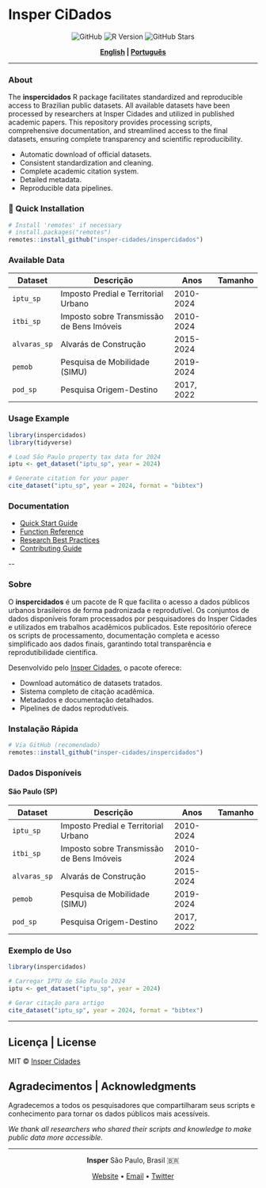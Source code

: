 # Insper CiDados

<div align="center">

![GitHub](https://img.shields.io/github/license/insper-cidades/inspercidados)
![R Version](https://img.shields.io/badge/R-%3E%3D%204.0.0-blue)
![GitHub Stars](https://img.shields.io/github/stars/insper-cidades/inspercidados?style=social)

**[English](#english) | [Português](#português)**

</div>

---

### About

The **inspercidados** R package facilitates standardized and reproducible access to Brazilian public datasets. All available datasets have been processed by researchers at Insper Cidades and utilized in published academic papers. This repository provides processing scripts, comprehensive documentation, and streamlined access to the final datasets, ensuring complete transparency and scientific reproducibility.

- Automatic download of official datasets.
- Consistent standardization and cleaning.
- Complete academic citation system.
- Detailed metadata.
- Reproducible data pipelines.

### 🚀 Quick Installation

```r
# Install 'remotes' if necessary
# install.packages("remotes")
remotes::install_github("insper-cidades/inspercidados")
```

### Available Data

| Dataset | Descrição | Anos | Tamanho |
|---------|-----------|------|---------|
| `iptu_sp` | Imposto Predial e Territorial Urbano | 2010-2024
| `itbi_sp` | Imposto sobre Transmissão de Bens Imóveis | 2010-2024
| `alvaras_sp` | Alvarás de Construção | 2015-2024
| `pemob` | Pesquisa de Mobilidade (SIMU) | 2019-2024 
| `pod_sp` | Pesquisa Origem-Destino | 2017, 2022

### Usage Example

```r
library(inspercidados)
library(tidyverse)

# Load São Paulo property tax data for 2024
iptu <- get_dataset("iptu_sp", year = 2024)

# Generate citation for your paper
cite_dataset("iptu_sp", year = 2024, format = "bibtex")
```

### Documentation

- [Quick Start Guide](https://insper-cidades.github.io/inspercidados/articles/quick-start.html)
- [Function Reference](https://insper-cidades.github.io/inspercidados/reference/)
- [Research Best Practices](./RESEARCH_GUIDELINES.md)
- [Contributing Guide](./CONTRIBUTING.md)

--

### Sobre

O **inspercidados** é um pacote de R que facilita o acesso a dados públicos urbanos brasileiros de forma padronizada e reprodutível. Os conjuntos de dados disponíveis foram processados por pesquisadores do Insper Cidades e utilizados em trabalhos acadêmicos publicados. Este repositório oferece os scripts de processamento, documentação completa e acesso simplificado aos dados finais, garantindo total transparência e reprodutibilidade científica.

Desenvolvido pelo [Insper Cidades](https://www.insper.edu.br/pt/pesquisa/centro-de-estudos-das-cidades), o pacote oferece:

- Download automático de datasets tratados.
- Sistema completo de citação acadêmica.
- Metadados e documentação detalhados.
- Pipelines de dados reprodutíveis.

### Instalação Rápida

```r
# Via GitHub (recomendado)
remotes::install_github("insper-cidades/inspercidados")
```

### Dados Disponíveis

#### São Paulo (SP)
| Dataset | Descrição | Anos | Tamanho |
|---------|-----------|------|---------|
| `iptu_sp` | Imposto Predial e Territorial Urbano | 2010-2024
| `itbi_sp` | Imposto sobre Transmissão de Bens Imóveis | 2010-2024
| `alvaras_sp` | Alvarás de Construção | 2015-2024
| `pemob` | Pesquisa de Mobilidade (SIMU) | 2019-2024 
| `pod_sp` | Pesquisa Origem-Destino | 2017, 2022

### Exemplo de Uso

```r
library(inspercidados)

# Carregar IPTU de São Paulo 2024
iptu <- get_dataset("iptu_sp", year = 2024)

# Gerar citação para artigo
cite_dataset("iptu_sp", year = 2024, format = "bibtex")
```

---

## Licença | License

MIT © [Insper Cidades](https://www.insper.edu.br/cidades)

## Agradecimentos | Acknowledgments

Agradecemos a todos os pesquisadores que compartilharam seus scripts e conhecimento para tornar os dados públicos mais acessíveis.

*We thank all researchers who shared their scripts and knowledge to make public data more accessible.*

---

<div align="center">

**Insper**
São Paulo, Brasil 🇧🇷

[Website](https://insper.edu.br/cidades) • [Email](mailto:cidades@insper.edu.br) • [Twitter](https://twitter.com/inspercidades)

</div>

